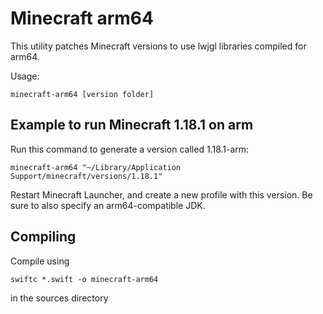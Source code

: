 # Minecraft arm64

This utility patches Minecraft versions to use lwjgl libraries compiled for arm64.

Usage:
```
minecraft-arm64 [version folder]
```

## Example to run Minecraft 1.18.1 on arm


Run this command to generate a version called 1.18.1-arm:
```
minecraft-arm64 "~/Library/Application Support/minecraft/versions/1.18.1"
```

Restart Minecraft Launcher, and create a new profile with this version. Be sure to also specify an arm64-compatible JDK.


## Compiling
Compile using
```
swiftc *.swift -o minecraft-arm64
```
in the sources directory
